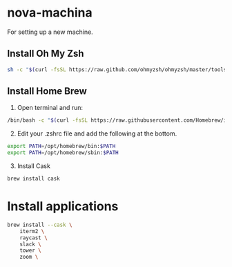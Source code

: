 # nova-machina
For setting up a new machine.

## Install Oh My Zsh
```bash
sh -c "$(curl -fsSL https://raw.github.com/ohmyzsh/ohmyzsh/master/tools/install.sh)"
```

## Install Home Brew
1. Open terminal and run: 
```bash
/bin/bash -c "$(curl -fsSL https://raw.githubusercontent.com/Homebrew/install/HEAD/install.sh)"
```
2. Edit your .zshrc file and add the following at the bottom.
```bash
export PATH=/opt/homebrew/bin:$PATH
export PATH=/opt/homebrew/sbin:$PATH
```
3. Install Cask
```bash
brew install cask
```

# Install applications
```bash
brew install --cask \
    iterm2 \
    raycast \
    slack \
    tower \
    zoom \
```
